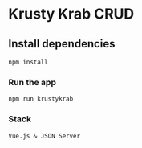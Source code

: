 # Krusty Krab CRUD

## Install dependencies
```
npm install
```

### Run the app
```
npm run krustykrab
```
### Stack
```
Vue.js & JSON Server
```

